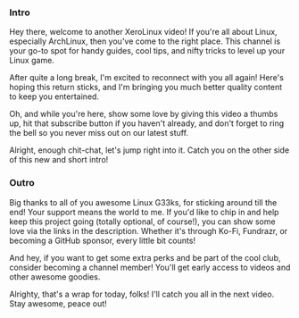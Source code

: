 ### Intro

Hey there, welcome to another XeroLinux video! If you're all about Linux, especially ArchLinux, then you've come to the right place. This channel is your go-to spot for handy guides, cool tips, and nifty tricks to level up your Linux game.

After quite a long break, I'm excited to reconnect with you all again! Here's hoping this return sticks, and I'm bringing you much better quality content to keep you entertained.

Oh, and while you're here, show some love by giving this video a thumbs up, hit that subscribe button if you haven't already, and don't forget to ring the bell so you never miss out on our latest stuff.

Alright, enough chit-chat, let's jump right into it. Catch you on the other side of this new and short intro!

### Outro

Big thanks to all of you awesome Linux G33ks, for sticking around till the end! Your support means the world to me. If you'd like to chip in and help keep this project going (totally optional, of course!), you can show some love via the links in the description. Whether it's through Ko-Fi, Fundrazr, or becoming a GitHub sponsor, every little bit counts!

And hey, if you want to get some extra perks and be part of the cool club, consider becoming a channel member! You'll get early access to videos and other awesome goodies.

Alrighty, that's a wrap for today, folks! I'll catch you all in the next video. Stay awesome, peace out!


